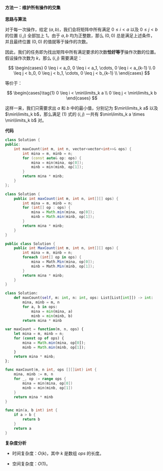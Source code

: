 #### 方法一：维护所有操作的交集

**思路与算法**

对于每一次操作，给定 $(a, b)$，我们会将矩阵中所有满足 $0 \leq i < a$ 以及 $0 \leq j < b$ 的位置 $(i, j)$ 全部加上 $1$。由于 $a, b$ 均为正整数，那么 $(0, 0)$ 总是满足上述条件，并且最终位置 $(0, 0)$ 的值就等于操作的次数。

因此，我们的任务即为找出矩阵中所有满足要求的次数**恰好等于**操作次数的位置。假设操作次数为 $k$，那么 $(i, j)$ 需要满足：

$$
\begin{cases}
    0 \leq i < a_0, 0 \leq i < a_1, \cdots, 0 \leq i < a_{k-1} \\
    0 \leq j < b_0, 0 \leq j < b_1, \cdots, 0 \leq j < b_{k-1} \\
\end{cases}
$$

等价于：

$$
\begin{cases}\tag{1}
    0 \leq i < \min\limits_k a \\
    0 \leq j < \min\limits_k b
\end{cases}
$$

这样一来，我们只需要求出 $a$ 和 $b$ 中的最小值，分别记为 $\min\limits_k a$ 以及 $\min\limits_k b$，那么满足 $(1)$ 式的 $(i, j)$ 一共有 $\min\limits_k a \times \min\limits_k b$ 对。

**代码**

```C++ [sol1-C++]
class Solution {
public:
    int maxCount(int m, int n, vector<vector<int>>& ops) {
        int mina = m, minb = n;
        for (const auto& op: ops) {
            mina = min(mina, op[0]);
            minb = min(minb, op[1]);
        }
        return mina * minb;
    }
};
```

```Java [sol1-Java]
class Solution {
    public int maxCount(int m, int n, int[][] ops) {
        int mina = m, minb = n;
        for (int[] op : ops) {
            mina = Math.min(mina, op[0]);
            minb = Math.min(minb, op[1]);
        }
        return mina * minb;
    }
}
```

```C# [sol1-C#]
public class Solution {
    public int MaxCount(int m, int n, int[][] ops) {
        int mina = m, minb = n;
        foreach (int[] op in ops) {
            mina = Math.Min(mina, op[0]);
            minb = Math.Min(minb, op[1]);
        }
        return mina * minb;
    }
}
```

```Python [sol1-Python3]
class Solution:
    def maxCount(self, m: int, n: int, ops: List[List[int]]) -> int:
        mina, minb = m, n
        for a, b in ops:
            mina = min(mina, a)
            minb = min(minb, b)
        return mina * minb
```

```JavaScript [sol1-JavaScript]
var maxCount = function(m, n, ops) {
    let mina = m, minb = n;
    for (const op of ops) {
        mina = Math.min(mina, op[0]);
        minb = Math.min(minb, op[1]);
    }
    return mina * minb;
};
```

```go [sol1-Golang]
func maxCount(m, n int, ops [][]int) int {
    mina, minb := m, n
    for _, op := range ops {
        mina = min(mina, op[0])
        minb = min(minb, op[1])
    }
    return mina * minb
}

func min(a, b int) int {
    if a > b {
        return b
    }
    return a
}
```

**复杂度分析**

- 时间复杂度：$O(k)$，其中 $k$ 是数组 $\textit{ops}$ 的长度。

- 空间复杂度：$O(1)$。